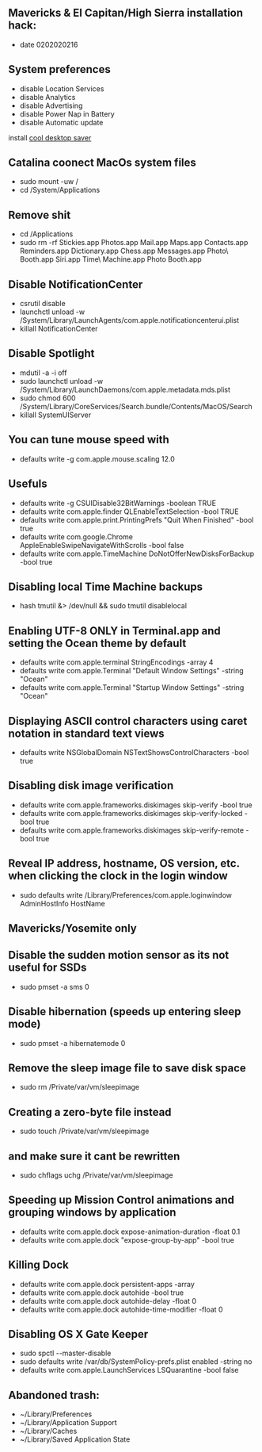 ## Mavericks & El Capitan/High Sierra installation hack:
* date 0202020216

## System preferences
* disable Location Services
* disable Analytics
* disable Advertising
* disable Power Nap in Battery
* disable Automatic update

install [cool desktop saver](//github.com/pedrommcarrasco/Brooklyn/releases/download/1.0.0/Brooklyn.saver.zip)

## Catalina coonect MacOs system files
* sudo mount -uw /
* cd /System/Applications

## Remove shit
* cd /Applications
* sudo rm -rf Stickies.app Photos.app Mail.app Maps.app Contacts.app Reminders.app Dictionary.app Chess.app Messages.app Photo\ Booth.app Siri.app Time\ Machine.app Photo Booth.app

## Disable NotificationCenter
* csrutil disable
* launchctl unload -w /System/Library/LaunchAgents/com.apple.notificationcenterui.plist
* killall NotificationCenter

## Disable Spotlight
* mdutil -a -i off
* sudo launchctl unload -w /System/Library/LaunchDaemons/com.apple.metadata.mds.plist
* sudo chmod 600 /System/Library/CoreServices/Search.bundle/Contents/MacOS/Search
* killall SystemUIServer

## You can tune mouse speed with
* defaults write -g com.apple.mouse.scaling 12.0

## Usefuls
* defaults write -g CSUIDisable32BitWarnings -boolean TRUE
* defaults write com.apple.finder QLEnableTextSelection -bool TRUE
* defaults write com.apple.print.PrintingPrefs "Quit When Finished" -bool true
* defaults write com.google.Chrome AppleEnableSwipeNavigateWithScrolls -bool false
* defaults write com.apple.TimeMachine DoNotOfferNewDisksForBackup -bool true

## Disabling local Time Machine backups
* hash tmutil &> /dev/null && sudo tmutil disablelocal

## Enabling UTF-8 ONLY in Terminal.app and setting the Ocean theme by default
* defaults write com.apple.terminal StringEncodings -array 4
* defaults write com.apple.Terminal "Default Window Settings" -string "Ocean"
* defaults write com.apple.Terminal "Startup Window Settings" -string "Ocean"

## Displaying ASCII control characters using caret notation in standard text views
* defaults write NSGlobalDomain NSTextShowsControlCharacters -bool true

## Disabling disk image verification
* defaults write com.apple.frameworks.diskimages skip-verify -bool true
* defaults write com.apple.frameworks.diskimages skip-verify-locked -bool true
* defaults write com.apple.frameworks.diskimages skip-verify-remote -bool true

## Reveal IP address, hostname, OS version, etc. when clicking the clock in the login window
* sudo defaults write /Library/Preferences/com.apple.loginwindow AdminHostInfo HostName

## Mavericks/Yosemite only

## Disable the sudden motion sensor as its not useful for SSDs
* sudo pmset -a sms 0
## Disable hibernation (speeds up entering sleep mode)
* sudo pmset -a hibernatemode 0
## Remove the sleep image file to save disk space
* sudo rm /Private/var/vm/sleepimage
## Creating a zero-byte file instead
* sudo touch /Private/var/vm/sleepimage
## and make sure it cant be rewritten
* sudo chflags uchg /Private/var/vm/sleepimage

## Speeding up Mission Control animations and grouping windows by application
* defaults write com.apple.dock expose-animation-duration -float 0.1
* defaults write com.apple.dock "expose-group-by-app" -bool true

## Killing Dock
* defaults write com.apple.dock persistent-apps -array
* defaults write com.apple.dock autohide -bool true
* defaults write com.apple.dock autohide-delay -float 0
* defaults write com.apple.dock autohide-time-modifier -float 0

## Disabling OS X Gate Keeper
* sudo spctl --master-disable
* sudo defaults write /var/db/SystemPolicy-prefs.plist enabled -string no
* defaults write com.apple.LaunchServices LSQuarantine -bool false

## Abandoned trash:
* ~/Library/Preferences
* ~/Library/Application Support
* ~/Library/Caches
* ~/Library/Saved Application State